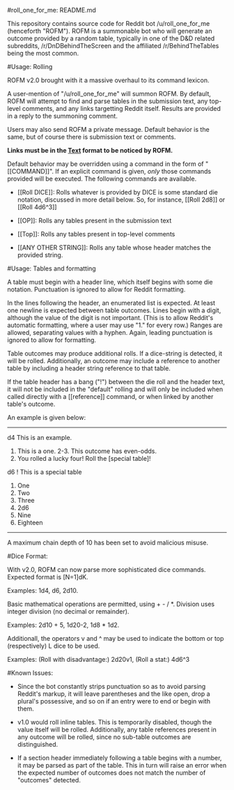 #roll_one_for_me: README.md

This repository contains source code for Reddit bot /u/roll_one_for_me
(henceforth "ROFM").  ROFM is a summonable bot who will generate an
outcome provided by a random table, typically in one of the D&D
related subreddits, /r/DnDBehindTheScreen and the affiliated
/r/BehindTheTables being the most common.

#Usage: Rolling

ROFM v2.0 brought with it a massive overhaul to its command lexicon.

A user-mention of "/u/roll_one_for_me" will summon ROFM.  By default,
ROFM will attempt to find and parse tables in the submission text, any
top-level comments, and any links targetting Reddit itself.  Results
are provided in a reply to the summoning comment.

Users may also send ROFM a private message.  Default behavior is the
same, but of course there is submission text or comments.

**Links must be in the [Text](url) format to be noticed by ROFM.**

Default behavior may be overridden using a command in the form of
"[[COMMAND]]".  If an explicit command is given, *only* those commands
provided will be executed.  The following commands are available.

* [[Roll DICE]]: Rolls whatever is provided by DICE is some standard
  die notation, discussed in more detail below.  So, for instance,
  [[Roll 2d8]] or [[Roll 4d6^3]]

* [[OP]]: Rolls any tables present in the submission text

* [[Top]]: Rolls any tables present in top-level comments

* [[ANY OTHER STRING]]: Rolls any table whose header matches the
  provided string.


#Usage: Tables and formatting

A table must begin with a header line, which itself begins with some
die notation.  Punctuation is ignored to allow for Reddit formatting.

In the lines following the header, an enumerated list is expected.  At
least one newline is expected between table outcomes.  Lines begin
with a digit, although the value of the digit is not important.  (This
is to allow Reddit's automatic formatting, where a user may use "1."
for every row.)  Ranges are allowed, separating values with a hyphen.
Again, leading punctuation is ignored to allow for formatting.

Table outcomes may produce additional rolls.  If a dice-string is
detected, it will be rolled.  Additionally, an outcome may include a
reference to another table by including a header string reference to
that table.

If the table header has a bang ("!") between the die roll and the
header text, it will not be included in the "default" rolling and will
only be included when called directly with a [[reference]] command, or
when linked by another table's outcome.

An example is given below:

-----

d4 This is an example.

1.  This is a one.
2-3.  This outcome has even-odds.
4.  You rolled a lucky four!  Roll the [special table]!


d6 ! This is a special table

1.  One
1.  Two
1.  Three
1.  2d6
1.  Nine
1.  Eighteen

-----

A maximum chain depth of 10 has been set to avoid malicious misuse.

#Dice Format:

With v2.0, ROFM can now parse more sophisticated dice commands.
Expected format is [N=1]dK.

Examples: 1d4, d6, 2d10.

Basic mathematical operations are permitted, using + - / *.  Division
uses integer division (no decimal or remainder).

Examples: 2d10 + 5, 1d20-2, 1d8 * 1d2.

Additionall, the operators v and ^ may be used to indicate the bottom
or top (respectively) L dice to be used.

Examples: (Roll with disadvantage:) 2d20v1, (Roll a stat:) 4d6^3


#Known Issues:

* Since the bot constantly strips punctuation so as to avoid parsing
  Reddit's markup, it will leave parentheses and the like open, drop a
  plural's possessive, and so on if an entry were to end or begin with
  them.

* v1.0 would roll inline tables.  This is temporarily disabled, though
  the value itself will be rolled.  Additionally, any table references
  present in any outcome will be rolled, since no sub-table outcomes
  are distinguished.

* If a section header immediately following a table begins with a
  number, it may be parsed as part of the table.  This in turn will
  raise an error when the expected number of outcomes does not match
  the number of "outcomes" detected.
